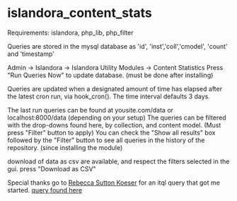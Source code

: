 # islandora\_content\_stats

Requirements: islandora, php\_lib, php\_filter

Queries are stored in the mysql database as 'id', 'inst','coll','cmodel', 'count' and 'timestamp'

Admin -> Islandora -> Islandora Utility Modules -> Content Statistics
Press "Run Queries Now" to update database. (must be done after installing)

Queries are updated when a designated amount of time has elapsed after the latest cron run, via hook_cron().
The time interval defaults 3 days.

The last run queries can be found at yousite.com/data or localhost:8000/data (depending on your setup)
The queries can be filtered with the drop-downs found here, by collection, and content model. (Must press "Filter" button to apply)
You can check the "Show all results" box followed by the "Filter" button to see all queries in the history of the repository. (since installing the module)

download of data as csv are available, and respect the filters selected in the gui. press "Download as CSV"

Special thanks go to
[Rebecca Sutton Koeser](https://github.com/rlskoeser) for an itql query that got me started.
[query found here](https://rlskoeser.github.io/2010/04/06/fedora-risearch-query-get-object-totals-cmodel)
